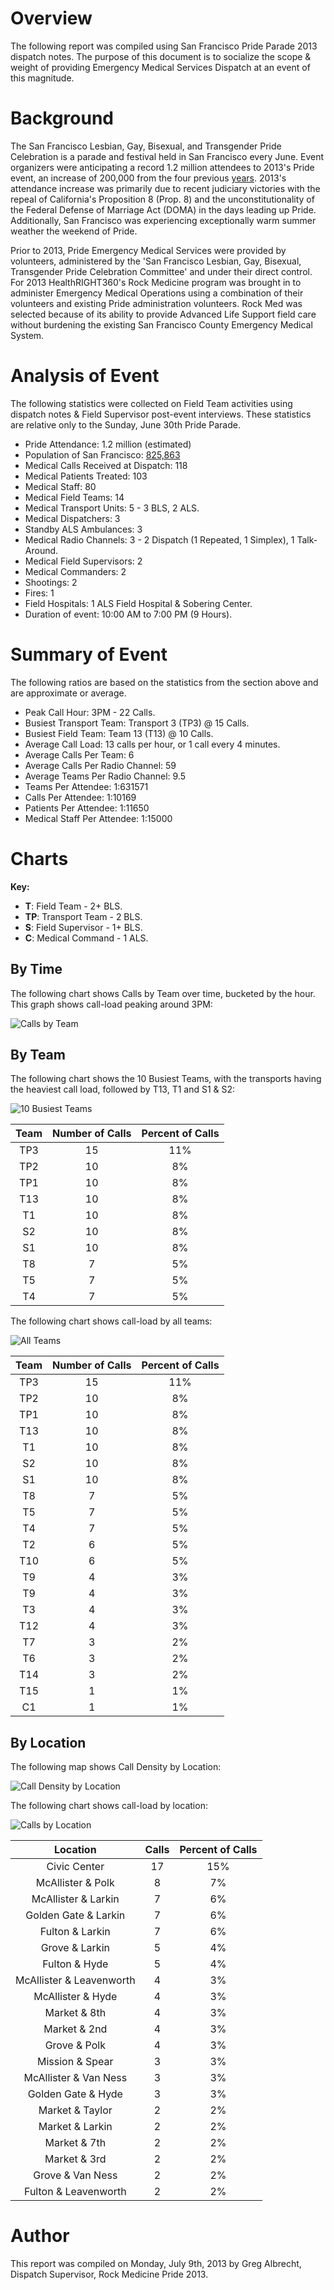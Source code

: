 # Overview

The following report was compiled using San Francisco Pride Parade 2013 dispatch notes. The purpose of this document is to socialize the scope & weight of providing Emergency Medical Services Dispatch at an event of this magnitude.

# Background

The San Francisco Lesbian, Gay, Bisexual, and Transgender Pride Celebration is a parade and festival held in San Francisco every June. Event organizers were anticipating a record 1.2 million attendees to 2013's Pride event, an increase of 200,000 from the four previous [years](http://www.sfexaminer.com/sanfrancisco/pride-party-is-prepared-for-record-attendance/Content?oid=2151877). 2013's attendance increase was primarily due to recent judiciary victories with the repeal of California's Proposition 8 (Prop. 8) and the unconstitutionality of the Federal Defense of Marriage Act (DOMA) in the days leading up Pride. Additionally, San Francisco was experiencing exceptionally warm summer weather the weekend of Pride.

Prior to 2013, Pride Emergency Medical Services were provided by volunteers, administered by the 'San Francisco Lesbian, Gay, Bisexual, Transgender Pride Celebration Committee' and under their direct control. For 2013 HealthRIGHT360's Rock Medicine program was brought in to administer Emergency Medical Operations using a combination of their volunteers and existing Pride administration volunteers. Rock Med was selected because of its ability to provide Advanced Life Support field care without burdening the existing San Francisco County Emergency Medical System.

# Analysis of Event

The following statistics were collected on Field Team activities using dispatch notes & Field Supervisor post-event interviews. These statistics are relative only to the Sunday, June 30th Pride Parade.

* Pride Attendance: 1.2 million (estimated)
* Population of San Francisco: [825,863](http://en.wikipedia.org/wiki/San_Francisco#cite_note-2012-pop-estimate-8)
* Medical Calls Received at Dispatch: 118
* Medical Patients Treated: 103
* Medical Staff: 80
* Medical Field Teams: 14
* Medical Transport Units: 5 - 3 BLS, 2 ALS.
* Medical Dispatchers: 3
* Standby ALS Ambulances: 3
* Medical Radio Channels: 3 - 2 Dispatch (1 Repeated, 1 Simplex), 1 Talk-Around.
* Medical Field Supervisors: 2
* Medical Commanders: 2
* Shootings: 2
* Fires: 1
* Field Hospitals: 1 ALS Field Hospital & Sobering Center.
* Duration of event: 10:00 AM to 7:00 PM (9 Hours).

# Summary of Event

The following ratios are based on the statistics from the section above and are approximate or average.

* Peak Call Hour: 3PM - 22 Calls.
* Busiest Transport Team: Transport 3 (TP3) @ 15 Calls.
* Busiest Field Team: Team 13 (T13) @ 10 Calls.
* Average Call Load: 13 calls per hour, or 1 call every 4 minutes.
* Average Calls Per Team: 6
* Average Calls Per Radio Channel: 59
* Average Teams Per Radio Channel: 9.5
* Teams Per Attendee: 1:631571
* Calls Per Attendee: 1:10169
* Patients Per Attendee: 1:11650
* Medical Staff Per Attendee: 1:15000


# Charts

**Key:**

* **T**: Field Team - 2+ BLS.
* **TP**: Transport Team - 2 BLS.
* **S**: Field Supervisor - 1+ BLS.
* **C**: Medical Command - 1 ALS.

## By Time

The following chart shows Calls by Team over time, bucketed by the hour. This graph shows call-load peaking around 3PM:

![Calls by Team](img/pride2013/calls_by_team.png)

## By Team

The following chart shows the 10 Busiest Teams, with the transports having the heaviest call load, followed by T13, T1 and S1 & S2:

![10 Busiest Teams](img/pride2013/10_busiest_teams.png)


<table>
<colgroup>
<col style="text-align:center;"/>
<col style="text-align:center;"/>
<col style="text-align:center;"/>
</colgroup>

<thead>
<tr>
  <th style="text-align:center;">Team</th>
  <th style="text-align:center;">Number of Calls</th>
  <th style="text-align:center;">Percent of Calls</th>
</tr>
</thead>

<tbody>
<tr>
  <td style="text-align:center;">TP3</td>
  <td style="text-align:center;">15</td>
  <td style="text-align:center;">11%</td>
</tr>
<tr>
  <td style="text-align:center;">TP2</td>
  <td style="text-align:center;">10</td>
  <td style="text-align:center;">8%</td>
</tr>
<tr>
  <td style="text-align:center;">TP1</td>
  <td style="text-align:center;">10</td>
  <td style="text-align:center;">8%</td>
</tr>
<tr>
  <td style="text-align:center;">T13</td>
  <td style="text-align:center;">10</td>
  <td style="text-align:center;">8%</td>
</tr>
<tr>
  <td style="text-align:center;">T1</td>
  <td style="text-align:center;">10</td>
  <td style="text-align:center;">8%</td>
</tr>
<tr>
  <td style="text-align:center;">S2</>
  <td style="text-align:center;">10</td>
  <td style="text-align:center;">8%</td>
</tr>
<tr>
  <td style="text-align:center;">S1</td>
  <td style="text-align:center;">10</td>
  <td style="text-align:center;">8%</td>
</tr>
<tr>
  <td style="text-align:center;">T8</td>
  <td style="text-align:center;">7</td>
  <td style="text-align:center;">5%</td>
</tr>
<tr>
  <td style="text-align:center;">T5</td>
  <td style="text-align:center;">7</td>
  <td style="text-align:center;">5%</td>
</tr>
<tr>
  <td style="text-align:center;">T4</td>
  <td style="text-align:center;">7</td>
  <td style="text-align:center;">5%</td>
</tr>
</tbody>
</table>


The following chart shows call-load by all teams:


![All Teams](img/pride2013/all_teams.png)


<table>
<colgroup>
<col style="text-align:center;"/>
<col style="text-align:center;"/>
<col style="text-align:center;"/>
</colgroup>

<thead>
<tr>
  <th style="text-align:center;">Team</th>
  <th style="text-align:center;">Number of Calls</th>
  <th style="text-align:center;">Percent of Calls</th>
</tr>
</thead>

<tbody>
<tr>
  <td style="text-align:center;">TP3</td>
  <td style="text-align:center;">15</td>
  <td style="text-align:center;">11%</td>
</tr>
<tr>
  <td style="text-align:center;">TP2</td>
  <td style="text-align:center;">10</td>
  <td style="text-align:center;">8%</td>
</tr>
<tr>
  <td style="text-align:center;">TP1</td>
  <td style="text-align:center;">10</td>
  <td style="text-align:center;">8%</td>
</tr>
<tr>
  <td style="text-align:center;">T13</td>
  <td style="text-align:center;">10</td>
  <td style="text-align:center;">8%</td>
</tr>
<tr>
  <td style="text-align:center;">T1</td>
  <td style="text-align:center;">10</td>
  <td style="text-align:center;">8%</td>
</tr>
<tr>
  <td style="text-align:center;">S2</td>
  <td style="text-align:center;">10</td>
  <td style="text-align:center;">8%</td>
</tr>
<tr>
  <td style="text-align:center;">S1</td>
  <td style="text-align:center;">10</td>
  <td style="text-align:center;">8%</td>
</tr>
<tr>
  <td style="text-align:center;">T8</td>
  <td style="text-align:center;">7</td>
  <td style="text-align:center;">5%</td>
</tr>
<tr>
  <td style="text-align:center;">T5</td>
  <td style="text-align:center;">7</td>
  <td style="text-align:center;">5%</td>
</tr>
<tr>
  <td style="text-align:center;">T4</td>
  <td style="text-align:center;">7</td>
  <td style="text-align:center;">5%</td>
</tr>
<tr>
  <td style="text-align:center;">T2</td>
  <td style="text-align:center;">6</td>
  <td style="text-align:center;">5%</td>
</tr>
<tr>
  <td style="text-align:center;">T10</td>
  <td style="text-align:center;">6</td>
  <td style="text-align:center;">5%</td>
</tr>
<tr>
  <td style="text-align:center;">T9</td>
  <td style="text-align:center;">4</td>
  <td style="text-align:center;">3%</td>
</tr>
<tr>
  <td style="text-align:center;">T9</td>
  <td style="text-align:center;">4</td>
  <td style="text-align:center;">3%</td>
</tr>
<tr>
  <td style="text-align:center;">T3</td>
  <td style="text-align:center;">4</td>
  <td style="text-align:center;">3%</td>
</tr>
<tr>
  <td style="text-align:center;">T12</td>
  <td style="text-align:center;">4</td>
  <td style="text-align:center;">3%</td>
</tr>
<tr>
  <td style="text-align:center;">T7</td>
  <td style="text-align:center;">3</td>
  <td style="text-align:center;">2%</td>
</tr>
<tr>
  <td style="text-align:center;">T6</td>
  <td style="text-align:center;">3</td>
  <td style="text-align:center;">2%</td>
</tr>
<tr>
  <td style="text-align:center;">T14</td>
  <td style="text-align:center;">3</td>
  <td style="text-align:center;">2%</td>
</tr>
<tr>
  <td style="text-align:center;">T15</td>
  <td style="text-align:center;">1</td>
  <td style="text-align:center;">1%</td>
</tr>
<tr>
  <td style="text-align:center;">C1</td>
  <td style="text-align:center;">1</td>
  <td style="text-align:center;">1%</td>
</tr>
</tbody>
</table>

## By Location

The following map shows Call Density by Location:

![Call Density by Location](img/pride2013/call_density_by_location.png)

The following chart shows call-load by location:

![Calls by Location](img/pride2013/calls_by_location.png)



<table>
<colgroup>
<col style="text-align:center;"/>
<col style="text-align:center;"/>
<col style="text-align:center;"/>
</colgroup>

<thead>
<tr>
  <th style="text-align:center;">Location</th>
  <th style="text-align:center;">Calls</th>
  <th style="text-align:center;">Percent of Calls</th>
</tr>
</thead>

<tbody>
<tr>
  <td style="text-align:center;">Civic Center</td>
  <td style="text-align:center;">17</td>
  <td style="text-align:center;">15%</td>
</tr>
<tr>
  <td style="text-align:center;">McAllister &amp; Polk</td>
  <td style="text-align:center;">8</td>
  <td style="text-align:center;">7%</td>
</tr>
<tr>
  <td style="text-align:center;">McAllister &amp; Larkin</td>
  <td style="text-align:center;">7</td>
  <td style="text-align:center;">6%</td>
</tr>
<tr>
  <td style="text-align:center;">Golden Gate &amp; Larkin</td>
  <td style="text-align:center;">7</td>
  <td style="text-align:center;">6%</td>
</tr>
<tr>
  <td style="text-align:center;">Fulton &amp; Larkin</td>
  <td style="text-align:center;">7</td>
  <td style="text-align:center;">6%</td>
</tr>
<tr>
  <td style="text-align:center;">Grove &amp; Larkin</td>
  <td style="text-align:center;">5</td>
  <td style="text-align:center;">4%</td>
</tr>
<tr>
  <td style="text-align:center;">Fulton &amp; Hyde</td>
  <td style="text-align:center;">5</td>
  <td style="text-align:center;">4%</td>
</tr>
<tr>
  <td style="text-align:center;">McAllister &amp; Leavenworth</td>
  <td style="text-align:center;">4</td>
  <td style="text-align:center;">3%</td>
</tr>
<tr>
  <td style="text-align:center;">McAllister &amp; Hyde</td>
  <td style="text-align:center;">4</td>
  <td style="text-align:center;">3%</td>
</tr>
<tr>
  <td style="text-align:center;">Market &amp; 8th</td>
  <td style="text-align:center;">4</td>
  <td style="text-align:center;">3%</td>
</tr>
<tr>
  <td style="text-align:center;">Market &amp; 2nd</td>
  <td style="text-align:center;">4</td>
  <td style="text-align:center;">3%</td>
</tr>
<tr>
  <td style="text-align:center;">Grove &amp; Polk</td>
  <td style="text-align:center;">4</td>
  <td style="text-align:center;">3%</td>
</tr>
<tr>
  <td style="text-align:center;">Mission &amp; Spear</td>
  <td style="text-align:center;">3</td>
  <td style="text-align:center;">3%</td>
</tr>
<tr>
  <td style="text-align:center;">McAllister &amp; Van Ness</td>
  <td style="text-align:center;">3</td>
  <td style="text-align:center;">3%</td>
</tr>
<tr>
  <td style="text-align:center;">Golden Gate &amp; Hyde</td>
  <td style="text-align:center;">3</td>
  <td style="text-align:center;">3%</td>
</tr>
<tr>
  <td style="text-align:center;">Market &amp; Taylor</td>
  <td style="text-align:center;">2</td>
  <td style="text-align:center;">2%</td>
</tr>
<tr>
  <td style="text-align:center;">Market &amp; Larkin</td>
  <td style="text-align:center;">2</td>
  <td style="text-align:center;">2%</td>
</tr>
<tr>
  <td style="text-align:center;">Market &amp; 7th</td>
  <td style="text-align:center;">2</td>
  <td style="text-align:center;">2%</td>
</tr>
<tr>
  <td style="text-align:center;">Market &amp; 3rd</td>
  <td style="text-align:center;">2</td>
  <td style="text-align:center;">2%</td>
</tr>
<tr>
  <td style="text-align:center;">Grove &amp; Van Ness</td>
  <td style="text-align:center;">2</td>
  <td style="text-align:center;">2%</td>
</tr>
<tr>
  <td style="text-align:center;">Fulton &amp; Leavenworth</td>
  <td style="text-align:center;">2</td>
  <td style="text-align:center;">2%</td>
</tr>
</tbody>
</table>

# Author

This report was compiled on Monday, July 9th, 2013 by Greg Albrecht, Dispatch Supervisor, Rock Medicine Pride 2013.
